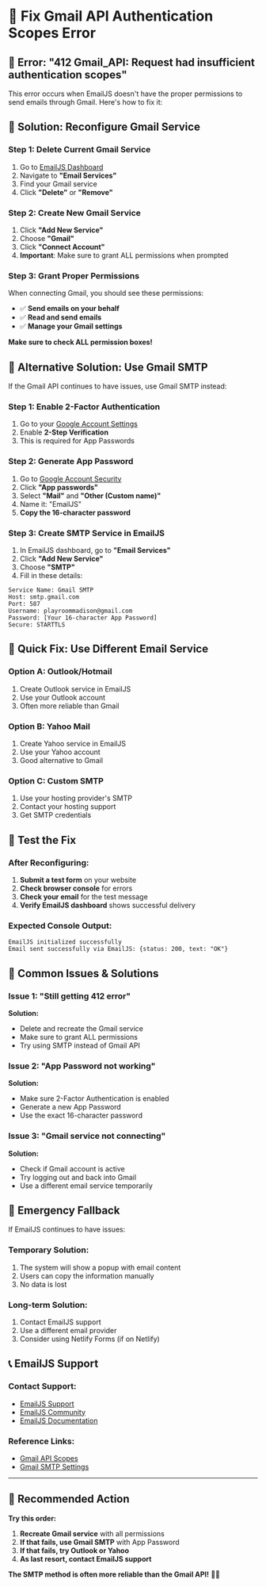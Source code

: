 # 🔧 Fix Gmail API Authentication Scopes Error

## 🚨 **Error: "412 Gmail_API: Request had insufficient authentication scopes"**

This error occurs when EmailJS doesn't have the proper permissions to send emails through Gmail. Here's how to fix it:

## 🔧 **Solution: Reconfigure Gmail Service**

### **Step 1: Delete Current Gmail Service**
1. Go to [EmailJS Dashboard](https://dashboard.emailjs.com/)
2. Navigate to **"Email Services"**
3. Find your Gmail service
4. Click **"Delete"** or **"Remove"**

### **Step 2: Create New Gmail Service**
1. Click **"Add New Service"**
2. Choose **"Gmail"**
3. Click **"Connect Account"**
4. **Important**: Make sure to grant ALL permissions when prompted

### **Step 3: Grant Proper Permissions**
When connecting Gmail, you should see these permissions:
- ✅ **Send emails on your behalf**
- ✅ **Read and send emails**
- ✅ **Manage your Gmail settings**

**Make sure to check ALL permission boxes!**

## 🚀 **Alternative Solution: Use Gmail SMTP**

If the Gmail API continues to have issues, use Gmail SMTP instead:

### **Step 1: Enable 2-Factor Authentication**
1. Go to your [Google Account Settings](https://myaccount.google.com/)
2. Enable **2-Step Verification**
3. This is required for App Passwords

### **Step 2: Generate App Password**
1. Go to [Google Account Security](https://myaccount.google.com/security)
2. Click **"App passwords"**
3. Select **"Mail"** and **"Other (Custom name)"**
4. Name it: "EmailJS"
5. **Copy the 16-character password**

### **Step 3: Create SMTP Service in EmailJS**
1. In EmailJS dashboard, go to **"Email Services"**
2. Click **"Add New Service"**
3. Choose **"SMTP"**
4. Fill in these details:

```
Service Name: Gmail SMTP
Host: smtp.gmail.com
Port: 587
Username: playroommadison@gmail.com
Password: [Your 16-character App Password]
Secure: STARTTLS
```

## 🔄 **Quick Fix: Use Different Email Service**

### **Option A: Outlook/Hotmail**
1. Create Outlook service in EmailJS
2. Use your Outlook account
3. Often more reliable than Gmail

### **Option B: Yahoo Mail**
1. Create Yahoo service in EmailJS
2. Use your Yahoo account
3. Good alternative to Gmail

### **Option C: Custom SMTP**
1. Use your hosting provider's SMTP
2. Contact your hosting support
3. Get SMTP credentials

## 📧 **Test the Fix**

### **After Reconfiguring:**
1. **Submit a test form** on your website
2. **Check browser console** for errors
3. **Check your email** for the test message
4. **Verify EmailJS dashboard** shows successful delivery

### **Expected Console Output:**
```
EmailJS initialized successfully
Email sent successfully via EmailJS: {status: 200, text: "OK"}
```

## 🚨 **Common Issues & Solutions**

### **Issue 1: "Still getting 412 error"**
**Solution:**
- Delete and recreate the Gmail service
- Make sure to grant ALL permissions
- Try using SMTP instead of Gmail API

### **Issue 2: "App Password not working"**
**Solution:**
- Make sure 2-Factor Authentication is enabled
- Generate a new App Password
- Use the exact 16-character password

### **Issue 3: "Gmail service not connecting"**
**Solution:**
- Check if Gmail account is active
- Try logging out and back into Gmail
- Use a different email service temporarily

## 🔧 **Emergency Fallback**

If EmailJS continues to have issues:

### **Temporary Solution:**
1. The system will show a popup with email content
2. Users can copy the information manually
3. No data is lost

### **Long-term Solution:**
1. Contact EmailJS support
2. Use a different email provider
3. Consider using Netlify Forms (if on Netlify)

## 📞 **EmailJS Support**

### **Contact Support:**
- [EmailJS Support](https://www.emailjs.com/support)
- [EmailJS Community](https://community.emailjs.com)
- [EmailJS Documentation](https://www.emailjs.com/docs)

### **Reference Links:**
- [Gmail API Scopes](https://developers.google.com/gmail/api/auth/scopes)
- [Gmail SMTP Settings](https://support.google.com/mail/answer/7126229)

---

## 🎯 **Recommended Action**

**Try this order:**
1. **Recreate Gmail service** with all permissions
2. **If that fails, use Gmail SMTP** with App Password
3. **If that fails, try Outlook or Yahoo**
4. **As last resort, contact EmailJS support**

**The SMTP method is often more reliable than the Gmail API!** 🔧📧 